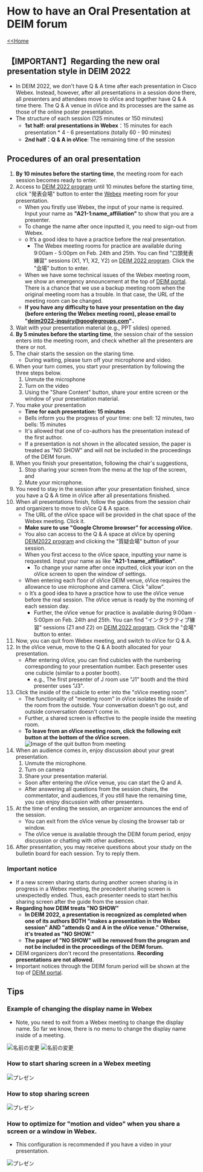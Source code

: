 # How to have an Oral Presentation at DEIM forum

[<<Home](README.md)

## 【IMPORTANT】Regarding the new oral presentation style in DEIM 2022
* In DEIM 2022, we don't have Q & A time after each presentation in Cisco Webex. Instead, however, after all presentations in a session done there, all presenters and attendees move to oVice and together have Q & A time there. The Q & A venue in oVice and its processes are the same as those of the online poster presentation.
* The structure of each session (125 minutes or 150 minutes)
	* **1st half: oral presentations in Webex**：15 minutes for each presentation * 4 - 6 presentations (totally 60 - 90 minutes)
	* **2nd half：Q & A in oVice**: The remaining time of the session

## Procedures of an oral presentation
1. **By 10 minutes before the starting time**, the meeting room for each session becomes ready to enter.
2. Access to [DEIM 2022 program](https://cms.dbsj.org/deim2022/program/) until 10 minutes before the starting time, click "発表会場" button  to enter the [Webex](https://mediafiles.webex.com/ja/downloads.html) meeting room for your presentation.
    * When you firstly use Webex, the input of your name is required. Input your name as **"A21-1:name_affiliation"** to show that you are a presenter.
    * To change the name after once inputted it, you need to sign-out from Webex.
    * o	It’s a good idea to have a practice before the real presentation.
    	* The Webex meeting rooms for practice are available during 9:00am - 5:00pm on Feb. 24th and 25th. You can find "口頭発表練習" sessions (X1, Y1, X2, Y2) on [DEIM 2022 program](https://cms.dbsj.org/deim2022/program/). Click the "会場" button to enter.
    * When we have some technical issues of the Webex meeting room, we show an emergency announcement at the top of [DEIM portal](https://cms.dbsj.org/deim2022/program/). There is a chance that we use a backup meeting room when the original meeting room has a trouble. In that case, the URL of the meeting room can be changed.
    * **If you have any difficulty to have your presentation on the day (before entering the Webex meeting room), please email to "deim2022-inquiry@googlegroups.com"．**
3. Wait with your presentation material (e.g., PPT slides) opened.
4. **By 5 minutes before the starting time**, the session chair of the session enters into the meeting room, and check whether all the presenters are there or not.
5. The chair starts the session on the staring time.
    * During waiting, please turn off your microphone and video.
6. When your turn comes, you start your presentation by following the three steps below.
     1. Unmute the microphone
     2. Turn on the video
     3. Using the "Share Content" button, share your entire screen or the window of your presentation material.
7. You make your presentation
    * **Time for each presentation: 15 minutes**
    * Bells inform you the progress of your time: one bell: 12 minutes, two bells: 15 minutes
    * It's allowed that one of co-authors has the presentation instead of the first author. 
    * If a presentation is not shown in the allocated session, the paper is treated as "NO SHOW" and will not be included in the proceedings of the DEIM forum.
8. When you finish your presentation, following the chair's suggestions,
    1. Stop sharing your screen from the menu at the top of the screen, and
    2. Mute your microphone.
10. You need to stay in the session after your presentation finished, since you have a Q & A time in oVice after all presentations finished.
11. When all presentations finish, follow the guides from the session chair and organizers to move to oVice Q & A space.
    * The URL of the oVice space will be provided in the chat space of the Webex meeting. Click it.
    * **Make sure to use "Google Chrome browser" for accessing oVice.**
    * You also can access to the Q & A space at oVice by opening [DEIM2022 program](https://cms.dbsj.org/deim2022/program/) and clicking the "質疑会場" button of your session.
    * When you first access to the oVice space, inputting your name is requested. Input your name as like **"A21-1:name_affiliation"**.
    	* To change your name after once inputted, click your icon on the oVice screen to open the window of settings.
    * When entering each floor of oVice DEIM venue, oVice requires the allowance to use microphone and camera. Click "allow".
    * o	It’s a good idea to have a practice how to use the oVice venue before the real session. The oVice venue is ready by the morning of each session day.
        * Further, the oVice venue for practice is available during 9:00am - 5:00pm on Feb. 24th and 25th. You can find "インタラクティブ練習" sessions (Z1 and Z2) on [DEIM 2022 program](https://cms.dbsj.org/deim2022/program/). Click the "会場" button to enter.
12. Now, you can quit from Webex meeting, and switch to oVice for Q & A.
13. In the oVice venue, move to the Q & A booth allocated for your presentation.
    * After entering oVice, you can find cubicles with the numbering corresponding to your presentation number. Each presenter uses one cubicle (similar to a poster booth).
    	* e.g., The first presenter of J room use "J1" booth and the third presenter uses "J3".
14. Click the inside of the cubicle to enter into the "oVice meeting room".
    * The functionality of "meeting room" in oVice isolates the inside of the room from the outside. Your conversation doesn't go out, and outside conversation doesn't come in.
    * Further, a shared screen is effective to the people inside the meeting room.
    * **To leave from an oVice meeting room, click the following exit button at the bottom of the oVice screen.**
	![Image of the quit button from meeting](img/oVice_meeting_quit_button_en.png)
15. When an audience comes in, enjoy discussion about your great presentation.
    1. Unmute the microphone.
    2. Turn on camera
    4. Share your presentation material.
    * Soon after entering the oVice venue, you can start the Q and A.
    * After answering all questions from the session chairs, the commentator, and audiences, if you still have the remaining time, you can enjoy discussion with other presenters.
16. At the time of ending the session, an organizer announces the end of the session. 
    * You can exit from the oVice venue by closing the browser tab or window.
    * The oVice venue is available through the DEIM forum period, enjoy discussion or chatting with other audiences.
17. After presentation, you may receive questions about your study on the bulletin board for each session. Try to reply them.

### Important notice
- If a new screen sharing starts during another screen sharing is in progress in a Webex meeting, the precedent sharing screen is unexpectedly ended. Thus, each presenter needs to start her/his sharing screen after the guide from the session chair.
- **Regarding how DEIM treats "NO SHOW"**
	- **In DEIM 2022, a presentation is recognized as completed when one of its authors BOTH "makes a presentation in the Webex session" AND "attends Q and A in the oVice venue." Otherwise, it's treated as "NO SHOW."**
	- **The paper of "NO SHOW" will be removed from the program and not be included in the proceedings of the DEIM forum.**
- DEIM organizers don't record the presentations. **Recording presentations are not allowed.**
- Important notices through the DEIM forum period will be shown at the top of [DEIM portal](https://cms.dbsj.org/deim2022/program/).

## Tips
### Example of changing the display name in Webex
- Note, you need to exit from a Webex meeting to change the display name. So far we know, there is no menu to change the display name inside of a meeting.

![名前の変更](img/rename1.png)
![名前の変更](img/rename2.png)

### How to start sharing screen in a Webex meeting
![プレゼン](img/share1.png)

### How to stop sharing screen
![プレゼン](img/share2.png)

### How to optimize for "motion and video" when you share a screen or a window in Webex.
- This configuration is recommended if you have a video in your presentation.

![プレゼン](img/share3.png)

